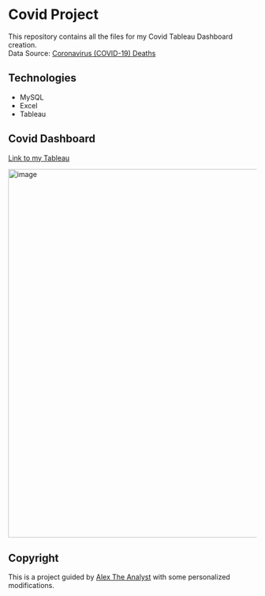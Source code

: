 # Covid Project

This repository contains all the files for my Covid Tableau Dashboard creation.\
Data Source: [Coronavirus (COVID-19) Deaths](https://ourworldindata.org/covid-deaths)


## Technologies
- MySQL
- Excel
- Tableau


## Covid Dashboard
[Link to my Tableau](https://public.tableau.com/app/profile/ronnie.chan/viz/CovidProjectInspiredbyAlexTheAnalyst/Dashboard1)

<img width="746" alt="image" src="https://github.com/chanronnie/Covid-Project-Guided-/assets/121308347/40ebff0d-f4e1-4f0c-9f61-e9b40be9a600">

## Copyright
This is a project guided by [Alex The Analyst](https://www.youtube.com/@AlexTheAnalyst) with some personalized modifications.
